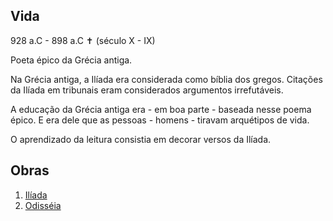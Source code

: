 ## Vida
928 a.C - 898 a.C ✝️ (século X - IX)

Poeta épico da Grécia antiga.

Na Grécia antiga, a Ilíada era considerada como bíblia dos gregos. Citações da Ilíada em tribunais eram considerados argumentos irrefutáveis. 

A educação da Grécia antiga era - em boa parte - baseada nesse poema épico. E era dele que as pessoas - homens - tiravam arquétipos de vida. 

O aprendizado da leitura consistia em decorar versos da Ilíada.


## Obras 
1. [Ilíada](https://pt.m.wikipedia.org/wiki/Il%C3%ADada)
2. [Odisséia](https://pt.m.wikipedia.org/wiki/Odisseia)


